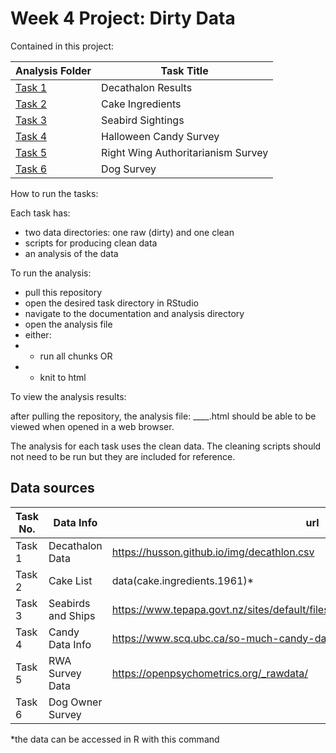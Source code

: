# Week 4 Project: Dirty Data

Contained in this project:

|Analysis Folder|Task Title|
|----------|-------------|
|[Task 1](task_1/documentation_and_analysis)|Decathalon Results |
|[Task 2](task_2/documentation_and_analysis)|Cake Ingredients |
|[Task 3](task_3/documentation_and_analysis)|Seabird Sightings |
|[Task 4](task_4/documentation_and_analysis)|Halloween Candy Survey |
|[Task 5](task_5/documentation_and_analysis)|Right Wing Authoritarianism Survey|
|[Task 6](task_6/documentation_and_analysis)|Dog Survey|

How to run the tasks:

Each task has:

- two data directories: one raw (dirty) and one clean
- scripts for producing clean data
- an analysis of the data

To run the analysis:

- pull this repository
- open the desired task directory in RStudio
- navigate to the documentation and analysis directory
- open the analysis file
- either:
- - run all chunks OR
- - knit to html

To view the analysis results:

after pulling the repository, the analysis file: ____.html should be able to be
viewed when opened in a web browser.

The analysis for each task uses the clean data. The cleaning scripts should
not need to be run but they are included for reference.

## Data sources

| Task No. | Data Info | url |
|----------|-----------|-----|
|Task 1|Decathalon Data|https://husson.github.io/img/decathlon.csv|
|Task 2|Cake List|data(cake.ingredients.1961)*|
|Task 3|Seabirds and Ships|https://www.tepapa.govt.nz/sites/default/files/asms_10min_seabird_counts_final.xls/|
|Task 4|Candy Data Info|https://www.scq.ubc.ca/so-much-candy-data-seriously/|
|Task 5|RWA Survey Data|https://openpsychometrics.org/_rawdata/|
|Task 6|Dog Owner Survey||

 
*the data can be accessed in R with this command 